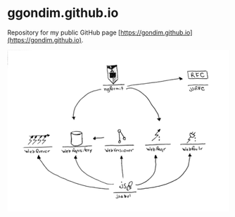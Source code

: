 # ggondim.github.io

Repository for my public GitHub page [https://gondim.github.io](https://gondim.github.io).

![](https://raw.githubusercontent.com/ggondim/ggondim.github.io/master/images/mapa.jpg)

